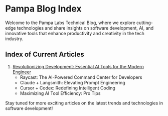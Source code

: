 # Pampa Blog Index

Welcome to the Pampa Labs Technical Blog, where we explore cutting-edge technologies and share insights on software development, AI, and innovative tools that enhance productivity and creativity in the tech industry.

## Index of Current Articles

1. [Revolutionizing Development: Essential AI Tools for the Modern Engineer](ai-tools/ai-tooling.md)
   - Raycast: The AI-Powered Command Center for Developers
   - Claude + Langsmith: Elevating Prompt Engineering
   - Cursor + Codex: Redefining Intelligent Coding
   - Maximizing AI Tool Efficiency: Pro Tips

Stay tuned for more exciting articles on the latest trends and technologies in software development!
